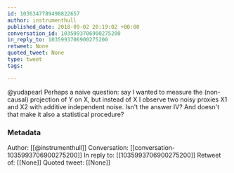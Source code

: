 ```yaml
---
id: 1036347789498822657
author: instrumenthull
published_date: 2018-09-02 20:19:02 +00:00
conversation_id: 1035993706900275200
in_reply_to: 1035993706900275200
retweet: None
quoted_tweet: None
type: tweet
tags:

---
```


@yudapearl Perhaps a naive question: say I wanted to measure the (non-causal) projection of Y on X, but instead of X I observe two noisy proxies X1 and X2 with additive independent noise. Isn't the answer IV? And doesn't that make it also a statistical procedure?

### Metadata

Author: [[@instrumenthull]]
Conversation: [[conversation-1035993706900275200]]
In reply to: [[1035993706900275200]]
Retweet of: [[None]]
Quoted tweet: [[None]]
